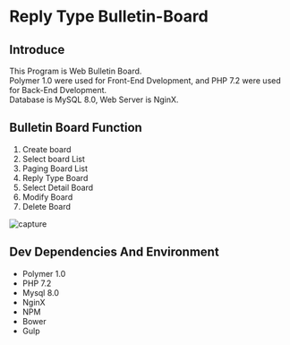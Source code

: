 # Reply Type Bulletin-Board

## Introduce
This Program is Web Bulletin Board.<br>
Polymer 1.0 were used for Front-End Dvelopment, and PHP 7.2 were used for Back-End Dvelopment.<br>
Database is MySQL 8.0, Web Server is NginX.

## Bulletin Board Function
1. Create board
1. Select board List
1. Paging Board List 
1. Reply Type Board
1. Select Detail Board
1. Modify Board
1. Delete Board

![capture](https://user-images.githubusercontent.com/14229774/53291354-10ce9500-37f5-11e9-8915-55133d1aae61.PNG)

## Dev Dependencies And Environment
* Polymer 1.0
* PHP 7.2
* Mysql 8.0
* NginX
* NPM
* Bower
* Gulp
